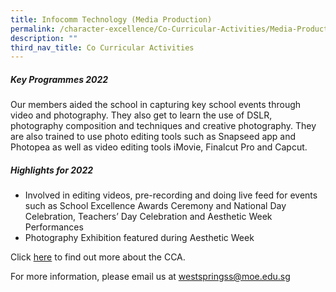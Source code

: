 ```yaml
---
title: Infocomm Technology (Media Production)
permalink: /character-excellence/Co-Curricular-Activities/Media-Production/
description: ""
third_nav_title: Co Curricular Activities
---
```

##### Key Programmes 2022

Our members aided the school in capturing key school events through video and photography. They also get to learn the use of DSLR, photography composition and techniques and creative photography. They are also trained to use photo editing tools such as Snapseed app and Photopea as well as video editing tools iMovie, Finalcut Pro and Capcut.

##### Highlights for 2022

* Involved in editing videos, pre-recording and doing live feed for events such as School Excellence Awards Ceremony and National Day Celebration, Teachers’ Day Celebration and Aesthetic Week Performances
* Photography Exhibition featured during Aesthetic Week

Click [here](https://youtu.be/3iAN21r2vo0) to find out more about the CCA.

For more information, please email us at westspringss@moe.edu.sg


